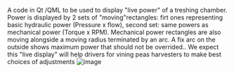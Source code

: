 A code in Qt /QML to be used to display "live power" of a treshing chamber. Power is displayed by 2 sets of "moving"rectangles: firt ones representing basic hydraulic power (Pressure x flow), second set: same powers as mechanical power
(Torque x RPM). Mechanical power rectangles are also moving alongside a moving radius terminated by an arc. A fix arc on the outside shows maximum power that should not be overrided..
We expect this "live display" will help drivers for vining peas harvesters to make best choices of adjustments
![image](https://github.com/user-attachments/assets/ddd5402f-6db5-4953-b329-3966f20c5b1b)

